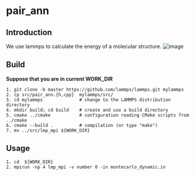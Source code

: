 # pair_ann


## Introduction
We use lammps to calculate the energy of a molecular structure.
![image](https://user-images.githubusercontent.com/70849044/109465669-85eb9980-7aa3-11eb-95bf-1ac70ca25860.png)







## Build
**Suppose that you are in current WORK_DIR**
```
1. git clone -b master https://github.com/lammps/lammps.git mylammps
2. cp src/pair_ann.{h,cpp}  mylammps/src/
3. cd mylammps              # change to the LAMMPS distribution directory
4. mkdir build; cd build    # create and use a build directory
5. cmake ../cmake           # configuration reading CMake scripts from ../cmake
6. cmake --build .          # compilation (or type "make")
7. mv ../src/lmp_mpi ${WORK_DIR}
```
## Usage
```
1. cd  ${WORK_DIR}
2. mpirun -np 4 lmp_mpi -v number 0 -in montecarlo_dynamic.in
```
